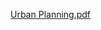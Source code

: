 [Urban Planning.pdf](https://github.com/Majed-Abdulbaki/Urban-Planning/files/8840765/Urban.Planning.pdf)
